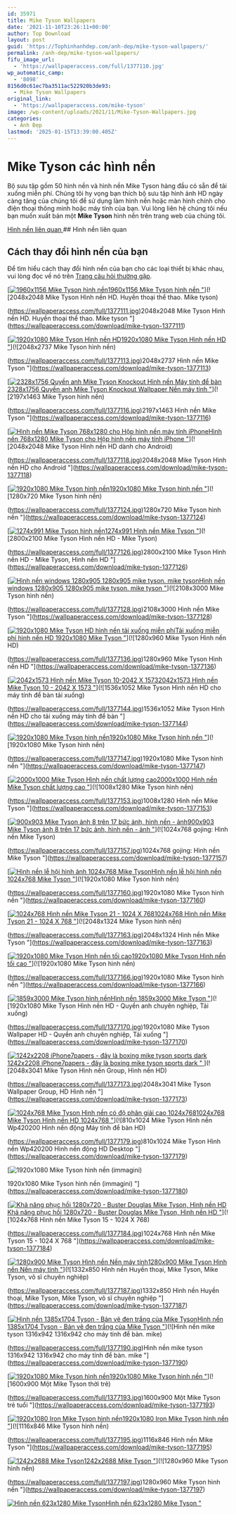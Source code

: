 ```yaml
---
id: 35971
title: Mike Tyson Wallpapers
date: '2021-11-10T23:26:11+00:00'
author: Top Download
layout: post
guid: 'https://Tophinhanhdep.com/anh-dep/mike-tyson-wallpapers/'
permalink: /anh-dep/mike-tyson-wallpapers/
fifu_image_url:
  - 'https://wallpaperaccess.com/full/1377110.jpg'
wp_automatic_camp:
  - '8098'
8156d0c61ec7ba3511ac522920b3de93:
  - Mike Tyson Wallpapers
original_link:
  - 'https://wallpaperaccess.com/mike-tyson'
image: /wp-content/uploads/2021/11/Mike-Tyson-Wallpapers.jpg
categories:
  - Ảnh Đẹp
lastmod: '2025-01-15T13:39:00.405Z'
---
```

# Mike Tyson các hình nền

Bộ sưu tập gồm 50 hình nền và hình nền Mike Tyson hàng đầu có sẵn để tải xuống miễn phí. Chúng tôi hy vọng bạn thích bộ sưu tập hình ảnh HD ngày càng tăng của chúng tôi để sử dụng làm hình nền hoặc màn hình chính cho điện thoại thông minh hoặc máy tính của bạn. Vui lòng liên hệ chúng tôi nếu bạn muốn xuất bản một **Mike Tyson** hình nền trên trang web của chúng tôi.

[Hình nền liên quan ](#related) ## Hình nền liên quan

## Cách thay đổi hình nền của bạn

Để tìm hiểu cách thay đổi hình nền của bạn cho các loại thiết bị khác nhau, vui lòng đọc về nó trên [Trang câu hỏi thường gặp](https://tophinhanhdep.com/faq/).

  
[[![1960x1156 Mike Tyson hình nền](https://wallpaperaccess.com/full/1377110.jpg)1960x1156 Mike Tyson hình nền "](https://wallpaperaccess.com/download/mike-tyson-1377110)](![2048x2048 Mike Tyson Hình nền HD.  Huyền thoại thể thao.  Mike tyson)

(https://wallpaperaccess.com/full/1377111.jpg)2048x2048 Mike Tyson Hình nền HD. Huyền thoại thể thao. Mike tyson "](https://wallpaperaccess.com/download/mike-tyson-1377111)

[[![1920x1080 Mike Tyson Hình nền HD](https://wallpaperaccess.com/full/1377112.jpg)1920x1080 Mike Tyson Hình nền HD "](https://wallpaperaccess.com/download/mike-tyson-1377112)](![2048x2737 Mike Tyson hình nền)

(https://wallpaperaccess.com/full/1377113.jpg)2048x2737 Hình nền Mike Tyson "](https://wallpaperaccess.com/download/mike-tyson-1377113)

[[![2328x1756 Quyền anh Mike Tyson Knockout Hình nền Máy tính để bàn](https://wallpaperaccess.com/full/1377115.jpg)2328x1756 Quyền anh Mike Tyson Knockout Wallpaper Nền máy tính "](https://wallpaperaccess.com/download/mike-tyson-1377115)](![2197x1463 Mike Tyson hình nền)

(https://wallpaperaccess.com/full/1377116.jpg)2197x1463 Hình nền Mike Tyson "](https://wallpaperaccess.com/download/mike-tyson-1377116)

[[![Hình nền Mike Tyson 768x1280 cho Hộp hình nền máy tính iPhone](https://wallpaperaccess.com/full/1377117.png)Hình nền 768x1280 Mike Tyson cho Hộp hình nền máy tính iPhone "](https://wallpaperaccess.com/download/mike-tyson-1377117)](![2048x2048 Mike Tyson Hình nền HD dành cho Android)

(https://wallpaperaccess.com/full/1377118.jpg)2048x2048 Mike Tyson Hình nền HD cho Android "](https://wallpaperaccess.com/download/mike-tyson-1377118)

[[![1920x1080 Mike Tyson hình nền](https://wallpaperaccess.com/full/1377120.jpg)1920x1080 Mike Tyson hình nền "](https://wallpaperaccess.com/download/mike-tyson-1377120)](![1280x720 Mike Tyson hình nền)

(https://wallpaperaccess.com/full/1377124.jpg)1280x720 Mike Tyson hình nền "](https://wallpaperaccess.com/download/mike-tyson-1377124)

[[![1274x991 Mike Tyson hình nền](https://wallpaperaccess.com/full/1377125.jpg)1274x991 Hình nền Mike Tyson "](https://wallpaperaccess.com/download/mike-tyson-1377125)](![2800x2100 Mike Tyson Hình nền HD - Mike Tyson)

(https://wallpaperaccess.com/full/1377126.jpg)2800x2100 Mike Tyson Hình nền HD - Mike Tyson, Hình nền HD "](https://wallpaperaccess.com/download/mike-tyson-1377126)

[[![Hình nền windows 1280x905 1280x905 mike tyson.  mike tyson](https://wallpaperaccess.com/full/1377127.jpg)Hình nền windows 1280x905 1280x905 mike tyson. mike tyson "](https://wallpaperaccess.com/download/mike-tyson-1377127)](![2108x3000 Mike Tyson hình nền)

(https://wallpaperaccess.com/full/1377128.jpg)2108x3000 Hình nền Mike Tyson "](https://wallpaperaccess.com/download/mike-tyson-1377128)

[[![1920x1080 Mike Tyson HD hình nền tải xuống miễn phí](https://wallpaperaccess.com/full/1377134.jpg)Tải xuống miễn phí hình nền HD 1920x1080 Mike Tyson "](https://wallpaperaccess.com/download/mike-tyson-1377134)](![1280x960 Mike Tyson Hình nền HD)

(https://wallpaperaccess.com/full/1377136.jpg)1280x960 Mike Tyson Hình nền HD "](https://wallpaperaccess.com/download/mike-tyson-1377136)

[[![2042x1573 Hình nền Mike Tyson 10-2042 X 1573](https://wallpaperaccess.com/full/1377137.jpg)2042x1573 Hình nền Mike Tyson 10 - 2042 X 1573 "](https://wallpaperaccess.com/download/mike-tyson-1377137)](![1536x1052 Mike Tyson Hình nền HD cho máy tính để bàn tải xuống)

(https://wallpaperaccess.com/full/1377144.jpg)1536x1052 Mike Tyson Hình nền HD cho tải xuống máy tính để bàn "](https://wallpaperaccess.com/download/mike-tyson-1377144)

[[![1920x1080 Mike Tyson hình nền](https://wallpaperaccess.com/full/1377145.jpg)1920x1080 Mike Tyson hình nền "](https://wallpaperaccess.com/download/mike-tyson-1377145)](![1920x1080 Mike Tyson hình nền)

(https://wallpaperaccess.com/full/1377147.jpg)1920x1080 Mike Tyson hình nền "](https://wallpaperaccess.com/download/mike-tyson-1377147)

[[![2000x1000 Mike Tyson Hình nền chất lượng cao](https://wallpaperaccess.com/full/1377151.jpg)2000x1000 Hình nền Mike Tyson chất lượng cao "](https://wallpaperaccess.com/download/mike-tyson-1377151)](![1008x1280 Mike Tyson hình nền)

(https://wallpaperaccess.com/full/1377153.jpg)1008x1280 Hình nền Mike Tyson "](https://wallpaperaccess.com/download/mike-tyson-1377153)

[[![900x903 Mike Tyson ảnh 8 trên 17 bức ảnh, hình nền - ảnh](https://wallpaperaccess.com/full/1377154.jpg)900x903 Mike Tyson ảnh 8 trên 17 bức ảnh, hình nền - ảnh "](https://wallpaperaccess.com/download/mike-tyson-1377154)](![1024x768 gojing: Hình nền Mike Tyson)

(https://wallpaperaccess.com/full/1377157.jpg)1024x768 gojing: Hình nền Mike Tyson "](https://wallpaperaccess.com/download/mike-tyson-1377157)

[[![Hình nền lễ hội hình ảnh 1024x768 Mike Tyson](https://wallpaperaccess.com/full/1377158.jpg)Hình nền lễ hội hình nền 1024x768 Mike Tyson "](https://wallpaperaccess.com/download/mike-tyson-1377158)](![1920x1080 Mike Tyson hình nền)

(https://wallpaperaccess.com/full/1377160.jpg)1920x1080 Mike Tyson hình nền "](https://wallpaperaccess.com/download/mike-tyson-1377160)

[[![1024x768 Hình nền Mike Tyson 21 - 1024 X 768](https://wallpaperaccess.com/full/1377162.jpg)1024x768 Hình nền Mike Tyson 21 - 1024 X 768 "](https://wallpaperaccess.com/download/mike-tyson-1377162)](![2048x1324 Mike Tyson hình nền)

(https://wallpaperaccess.com/full/1377163.jpg)2048x1324 Hình nền Mike Tyson "](https://wallpaperaccess.com/download/mike-tyson-1377163)

[[![1920x1080 Mike Tyson Hình nền tối cao](https://wallpaperaccess.com/full/1377165.jpg)1920x1080 Mike Tyson Hình nền tối cao "](https://wallpaperaccess.com/download/mike-tyson-1377165)](![1920x1080 Mike Tyson hình nền)

(https://wallpaperaccess.com/full/1377166.jpg)1920x1080 Mike Tyson hình nền "](https://wallpaperaccess.com/download/mike-tyson-1377166)

[[![1859x3000 Mike Tyson hình nền](https://wallpaperaccess.com/full/1377167.jpg)Hình nền 1859x3000 Mike Tyson "](https://wallpaperaccess.com/download/mike-tyson-1377167)](![1920x1080 Mike Tyson Hình nền HD - Quyền anh chuyên nghiệp, Tải xuống)

(https://wallpaperaccess.com/full/1377170.jpg)1920x1080 Mike Tyson Wallpaper HD - Quyền anh chuyên nghiệp, Tải xuống "](https://wallpaperaccess.com/download/mike-tyson-1377170)

[[![1242x2208 iPhone7papers - đây là boxing mike tyson sports dark](https://wallpaperaccess.com/full/1377171.jpg)1242x2208 iPhone7papers - đây là boxing mike tyson sports dark " ](https://wallpaperaccess.com/download/mike-tyson-1377171)](![2048x3041 Mike Tyson Hình nền Group, Hình nền HD)

(https://wallpaperaccess.com/full/1377173.jpg)2048x3041 Mike Tyson Wallpaper Group, HD Hình nền "](https://wallpaperaccess.com/download/mike-tyson-1377173)

[[![1024x768 Mike Tyson Hình nền có độ phân giải cao 1024x768](https://wallpaperaccess.com/full/1377176.jpg)1024x768 Mike Tyson Hình nền HD 1024x768 "](https://wallpaperaccess.com/download/mike-tyson-1377176)](![810x1024 Mike Tyson Hình nền Wp420200 Hình nền động Máy tính để bàn HD)

(https://wallpaperaccess.com/full/1377179.jpg)810x1024 Mike Tyson Hình nền Wp420200 Hình nền động HD Desktop "](https://wallpaperaccess.com/download/mike-tyson-1377179)

[![1920x1080 Mike Tyson hình nền (immagini)](https://wallpaperaccess.com/full/1377180.jpg)

1920x1080 Mike Tyson hình nền (immagini) "](https://wallpaperaccess.com/download/mike-tyson-1377180)

[[![Khả năng phục hồi 1280x720 - Buster Douglas Mike Tyson, Hình nền HD](https://wallpaperaccess.com/full/1377183.jpg)Khả năng phục hồi 1280x720 - Buster Douglas Mike Tyson, Hình nền HD "](https://wallpaperaccess.com/download/mike-tyson-1377183)](![1024x768 Hình nền Mike Tyson 15 - 1024 X 768)

(https://wallpaperaccess.com/full/1377184.jpg)1024x768 Hình nền Mike Tyson 15 - 1024 X 768 "](https://wallpaperaccess.com/download/mike-tyson-1377184)

[[![1280x900 Mike Tyson Hình nền Nền máy tính](https://wallpaperaccess.com/full/1377185.jpg)1280x900 Mike Tyson Hình nền Nền máy tính "](https://wallpaperaccess.com/download/mike-tyson-1377185)](![1332x850 Hình nền Huyền thoại, Mike Tyson, Mike Tyson, võ sĩ chuyên nghiệp)

(https://wallpaperaccess.com/full/1377187.jpg)1332x850 Hình nền Huyền thoại, Mike Tyson, Mike Tyson, võ sĩ chuyên nghiệp "](https://wallpaperaccess.com/download/mike-tyson-1377187)

[[![Hình nền 1385x1704 Tyson - Bản vẽ đen trắng của Mike Tyson](https://wallpaperaccess.com/full/1377189.jpg)Hình nền 1385x1704 Tyson - Bản vẽ đen trắng của Mike Tyson "](https://wallpaperaccess.com/download/mike-tyson-1377189)](![Hình nền mike tyson 1316x942 1316x942 cho máy tính để bàn.  mike)

(https://wallpaperaccess.com/full/1377190.jpg)Hình nền mike tyson 1316x942 1316x942 cho máy tính để bàn. mike "](https://wallpaperaccess.com/download/mike-tyson-1377190)

[[![1920x1080 Mike Tyson hình nền](https://wallpaperaccess.com/full/1377192.jpg)1920x1080 Mike Tyson hình nền "](https://wallpaperaccess.com/download/mike-tyson-1377192)](![1600x900 Một Mike Tyson thời trẻ)

(https://wallpaperaccess.com/full/1377193.jpg)1600x900 Một Mike Tyson trẻ tuổi "](https://wallpaperaccess.com/download/mike-tyson-1377193)

[[![1920x1080 Iron Mike Tyson hình nền](https://wallpaperaccess.com/full/1377194.png)1920x1080 Iron Mike Tyson hình nền "](https://wallpaperaccess.com/download/mike-tyson-1377194)](![1116x846 Mike Tyson hình nền)

(https://wallpaperaccess.com/full/1377195.jpg)1116x846 Hình nền Mike Tyson "](https://wallpaperaccess.com/download/mike-tyson-1377195)

[[![1242x2688 Mike Tyson](https://wallpaperaccess.com/full/1377196.jpg)1242x2688 Mike Tyson "](https://wallpaperaccess.com/download/mike-tyson-1377196)](![1280x960 Mike Tyson hình nền)

(https://wallpaperaccess.com/full/1377197.jpg)1280x960 Mike Tyson hình nền "](https://wallpaperaccess.com/download/mike-tyson-1377197)

[![Hình nền 623x1280 Mike Tyson](https://wallpaperaccess.com/full/1377198.jpg)Hình nền 623x1280 Mike Tyson "](https://wallpaperaccess.com/download/mike-tyson-1377198)
